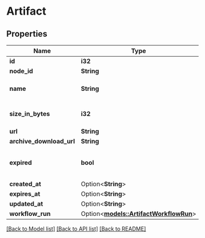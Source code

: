 # Artifact

## Properties

Name | Type | Description | Notes
------------ | ------------- | ------------- | -------------
**id** | **i32** |  | 
**node_id** | **String** |  | 
**name** | **String** | The name of the artifact. | 
**size_in_bytes** | **i32** | The size in bytes of the artifact. | 
**url** | **String** |  | 
**archive_download_url** | **String** |  | 
**expired** | **bool** | Whether or not the artifact has expired. | 
**created_at** | Option<**String**> |  | 
**expires_at** | Option<**String**> |  | 
**updated_at** | Option<**String**> |  | 
**workflow_run** | Option<[**models::ArtifactWorkflowRun**](artifact_workflow_run.md)> |  | [optional]

[[Back to Model list]](../README.md#documentation-for-models) [[Back to API list]](../README.md#documentation-for-api-endpoints) [[Back to README]](../README.md)


